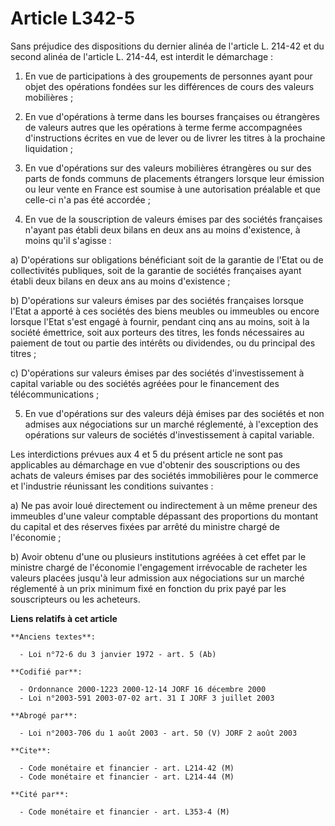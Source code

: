 # Article L342-5

Sans préjudice des dispositions du dernier alinéa de l'article L. 214-42 et du second alinéa de l'article L. 214-44, est
interdit le démarchage :

1. En vue de participations à des groupements de personnes ayant pour objet des opérations fondées sur les différences de
cours des valeurs mobilières ;

2. En vue d'opérations à terme dans les bourses françaises ou étrangères de valeurs autres que les opérations à terme ferme
accompagnées d'instructions écrites en vue de lever ou de livrer les titres à la prochaine liquidation ;

3. En vue d'opérations sur des valeurs mobilières étrangères ou sur des parts de fonds communs de placements étrangers
lorsque leur émission ou leur vente en France est soumise à une autorisation préalable et que celle-ci n'a pas été accordée ;

4. En vue de la souscription de valeurs émises par des sociétés françaises n'ayant pas établi deux bilans en deux ans au
moins d'existence, à moins qu'il s'agisse :

a) D'opérations sur obligations bénéficiant soit de la garantie de l'Etat ou de collectivités publiques, soit de la garantie
de sociétés françaises ayant établi deux bilans en deux ans au moins d'existence ;

b) D'opérations sur valeurs émises par des sociétés françaises lorsque l'Etat a apporté à ces sociétés des biens meubles ou
immeubles ou encore lorsque l'Etat s'est engagé à fournir, pendant cinq ans au moins, soit à la société émettrice, soit aux
porteurs des titres, les fonds nécessaires au paiement de tout ou partie des intérêts ou dividendes, ou du principal des
titres ;

c) D'opérations sur valeurs émises par des sociétés d'investissement à capital variable ou des sociétés agréées pour le
financement des télécommunications ;

5. En vue d'opérations sur des valeurs déjà émises par des sociétés et non admises aux négociations sur un marché réglementé,
à l'exception des opérations sur valeurs de sociétés d'investissement à capital variable.

Les interdictions prévues aux 4 et 5 du présent article ne sont pas applicables au démarchage en vue d'obtenir des
souscriptions ou des achats de valeurs émises par des sociétés immobilières pour le commerce et l'industrie réunissant les
conditions suivantes :

a) Ne pas avoir loué directement ou indirectement à un même preneur des immeubles d'une valeur comptable dépassant des
proportions du montant du capital et des réserves fixées par arrêté du ministre chargé de l'économie ;

b) Avoir obtenu d'une ou plusieurs institutions agréées à cet effet par le ministre chargé de l'économie l'engagement
irrévocable de racheter les valeurs placées jusqu'à leur admission aux négociations sur un marché réglementé à un prix
minimum fixé en fonction du prix payé par les souscripteurs ou les acheteurs.

**Liens relatifs à cet article**

	**Anciens textes**:

	  - Loi n°72-6 du 3 janvier 1972 - art. 5 (Ab)

	**Codifié par**:

	  - Ordonnance 2000-1223 2000-12-14 JORF 16 décembre 2000
	  - Loi n°2003-591 2003-07-02 art. 31 I JORF 3 juillet 2003

	**Abrogé par**:

	  - Loi n°2003-706 du 1 août 2003 - art. 50 (V) JORF 2 août 2003

	**Cite**:

	  - Code monétaire et financier - art. L214-42 (M)
	  - Code monétaire et financier - art. L214-44 (M)

	**Cité par**:

	  - Code monétaire et financier - art. L353-4 (M)
